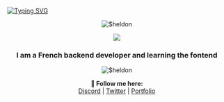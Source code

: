 [![Typing SVG](https://readme-typing-svg.demolab.com?font=Unbounded&weight=700&size=30&duration=5000&pause=1000&color=33F741&background=1E42FF00&center=true&width=435&lines=Sheldon)](https://git.io/typing-svg)

<p align="center"> <img src="https://svg-banners.vercel.app/api?type=origin&text1=I%20im%20$heldon%E2%9C%A8%EF%B8%8F" alt="$heldon" /> </p>
<p align="center"> <img src="https://discord.c99.nl/widget/theme-3/999325599740997705.png"> </p>
<h3 align="center">I am a French backend developer and learning the fontend</h3>
<p align="center"> <img src="https://komarev.com/ghpvc/?username=marius-bzcn&label=Profile%20views&color=0e75b6&style=flat" alt="$heldon" /> </p>

<p align="center">
  <b>🖤 Follow me here:</b><br>
  <a href="https://discord.sheldon-dev.fr">Discord</a> |
  <a href="https://twitter.com/Sheldon_Dev">Twitter</a> |
  <a href="https://sheldon-dev.fr">Portfolio</a>
  <br><br>
  <br><br>
</p>
